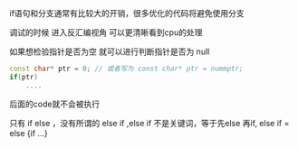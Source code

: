 if语句和分支通常有比较大的开销，很多优化的代码将避免使用分支

调试的时候 进入反汇编视角 可以更清晰看到cpu的处理  

如果想检验指针是否为空  就可以进行判断指针是否为 null
```c++
const char* ptr = 0; // 或者写为 const char* ptr = nummptr;
if(ptr)
    ....
```
后面的code就不会被执行

只有 if  else ，没有所谓的 else if ,else if 不是关键词，等于先else 再if, else if = else {if ...}